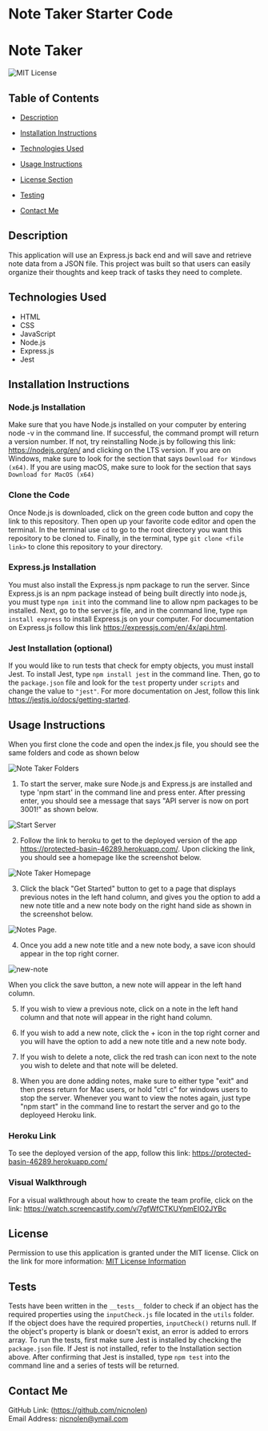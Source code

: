 # Note Taker Starter Code

# Note Taker

![MIT License](https://img.shields.io/badge/license-MIT-important)

## Table of Contents

- [Description](#description)
- [Installation Instructions](#installation-instructions)
- [Technologies Used](#technologies-used)
- [Usage Instructions](#usage-instructions)
- [License Section](#license)

- [Testing](#testing)
- [Contact Me](#contact-me)

## Description

This application will use an Express.js back end and will save and retrieve note data from a JSON file. This project was built so that users can easily organize their thoughts and keep track of tasks they need to complete.

## Technologies Used

- HTML
- CSS
- JavaScript
- Node.js
- Express.js
- Jest

## Installation Instructions

### Node.js Installation

Make sure that you have Node.js installed on your computer by entering node -v in the command line. If successful, the command prompt will return a version number. If not, try reinstalling Node.js by following this link: https://nodejs.org/en/ and clicking on the LTS version. If you are on Windows, make sure to look for the section that says `Download for Windows (x64)`. If you are using macOS, make sure to look for the section that says `Download for MacOS (x64)`

### Clone the Code

Once Node.js is downloaded, click on the green code button and copy the link to this repository. Then open up your favorite code editor and open the terminal. In the terminal use `cd` to go to the root directory you want this repository to be cloned to. Finally, in the terminal, type `git clone <file link>` to clone this repository to your directory.

### Express.js Installation

You must also install the Express.js npm package to run the server. Since Express.js is an npm package instead of being built directly into node.js, you must type `npm init` into the command line to allow npm packages to be installed. Next, go to the server.js file, and in the command line, type `npm install express` to install Express.js on your computer. For documentation on Express.js follow this link https://expressjs.com/en/4x/api.html.

### Jest Installation (optional)

If you would like to run tests that check for empty objects, you must install Jest. To install Jest, type `npm install jest` in the command line. Then, go to the `package.json` file and look for the `test` property under `scripts` and change the value to `"jest"`. For more documentation on Jest, follow this link https://jestjs.io/docs/getting-started.

## Usage Instructions

When you first clone the code and open the index.js file, you should see the same folders and code as shown below

![Note Taker Folders](https://user-images.githubusercontent.com/88728912/151385922-a8d50403-b447-4ee9-8661-2ea830f8d62e.png)

1. To start the server, make sure Node.js and Express.js are installed and type 'npm start' in the command line and press enter. After pressing enter, you should see a message that says "API server is now on port 3001!" as shown below.

![Start Server](https://user-images.githubusercontent.com/88728912/151386881-66fe0922-7449-47f5-acff-2a46ce8116b7.png)

2. Follow the link to heroku to get to the deployed version of the app https://protected-basin-46289.herokuapp.com/. Upon clicking the link, you should see a homepage like the screenshot below.

![Note Taker Homepage](https://user-images.githubusercontent.com/88728912/151387649-af452f12-1d56-4b31-a06e-09e0197d7f7a.png)


3. Click the black "Get Started" button to get to a page that displays previous notes in the left hand column, and gives you the option to add a new note title and a new note body on the right hand side as shown in the screenshot below.

![Notes Page](https://user-images.githubusercontent.com/88728912/151389113-6ca8191a-25df-47b0-adb6-8e11718b3ae3.png).

4. Once you add a new note title and a new note body, a save icon should appear in the top right corner.

![new-note](https://user-images.githubusercontent.com/88728912/151389649-2d557464-ca02-4ac9-8569-803431c4b81e.png)

When you click the save button, a new note will appear in the left hand column. 

5. If you wish to view a previous note, click on a note in the left hand column and that note will appear in the right hand column. 

6. If you wish to add a new note, click the + icon in the top right corner and you will have the option to add a new note title and a new note body.

7. If you wish to delete a note, click the red trash can icon next to the note you wish to delete and that note will be deleted.

8. When you are done adding notes, make sure to either type "exit" and then press return for Mac users, or hold "ctrl c" for windows users to stop the server. Whenever you want to view the notes again, just type "npm start" in the command line to restart the server and go to the deployeed Heroku link.

### Heroku Link

To see the deployed version of the app, follow this link: https://protected-basin-46289.herokuapp.com/

### Visual Walkthrough
For a visual walkthrough about how to create the team profile, click on the link: https://watch.screencastify.com/v/7gfWfCTKUYpmEIO2JYBc

## License

Permission to use this application is granted under the MIT license.
Click on the link for more information: [MIT License Information](https://opensource.org/licenses/MIT)

## Tests

Tests have been written in the `__tests__` folder to check if an object has the required properties using the `inputCheck.js` file located in the `utils` folder. If the object does have the required properties, `inputCheck()` returns null. If the object's property is blank or doesn't exist, an error is added to errors array. To run the tests, first make sure Jest is installed by checking the `package.json` file. If Jest is not installed, refer to the Installation section above. After confirming that Jest is installed, type `npm test` into the command line and a series of tests will be returned.

## Contact Me

GitHub Link: (https://github.com/nicnolen)<br>
Email Address: <nicnolen@ymail.com>
